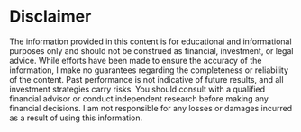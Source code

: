 # Disclaimer
The information provided in this content is for educational and informational purposes only and should not be 
construed as financial, investment, or legal advice. While efforts have been made to ensure the accuracy of the 
information, I make no guarantees regarding the completeness or reliability of the content. Past performance is 
not indicative of future results, and all investment strategies carry risks. You should consult with a qualified 
financial advisor or conduct independent research before making any financial decisions. I am not responsible 
for any losses or damages incurred as a result of using this information.